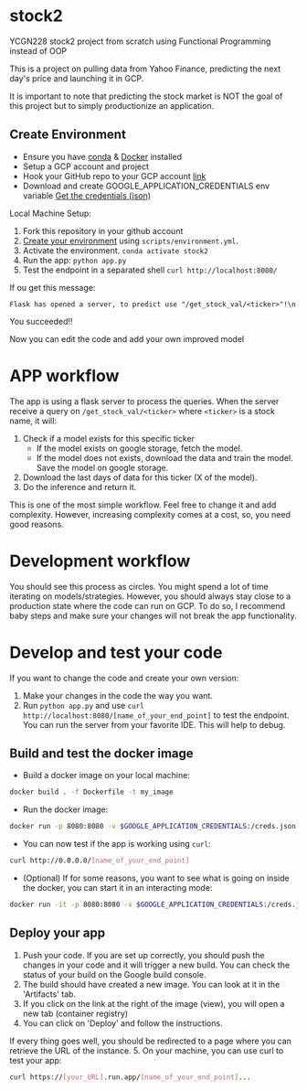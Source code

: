 # stock2
YCGN228 stock2 project from scratch using Functional Programming instead of OOP

This is a project on pulling data from Yahoo Finance, predicting the next day's price and launching it in GCP.

It is important to note that predicting the stock market is NOT the goal of this project but to simply productionize an application.

## Create Environment

- Ensure you have [conda](https://docs.conda.io/projects/conda/en/latest/user-guide/install/) & [Docker](https://docs.docker.com/get-docker/) installed
- Setup a GCP account and project
- Hook your GitHub repo to your GCP account [link](https://cloud.google.com/build/docs/automating-builds/create-manage-triggers)
- Download and create GOOGLE_APPLICATION_CREDENTIALS env variable [Get the credentials (json)](https://developers.google.com/workspace/guides/create-credentials#create_credentials_for_a_service_account)

Local Machine Setup:
1. Fork this repository in your github account
2. [Create your environment](https://docs.conda.io/projects/conda/en/latest/user-guide/tasks/manage-environments.html#creating-an-environment-from-an-environment-yml-file) using `scripts/environment.yml`.  
3. Activate the environment. `conda activate stock2`
4. Run the app: `python app.py` 
5. Test the endpoint in a separated shell `curl http://localhost:8080/`

If ou get this message: 
```
Flask has opened a server, to predict use "/get_stock_val/<ticker>"!\n
```
You succeeded!! 

Now you can edit the code and add your own improved model

# APP workflow
The app is using a flask server to process the queries. When the server receive a query on `/get_stock_val/<ticker>` where `<ticker>` is a stock name, it will:
1. Check if a model exists for this specific ticker
    - If the model exists on google storage, fetch the model.
    - If the model does not exists, download the data and train the model. Save the model on google storage.
2. Download the last days of data for this ticker (X of the model).
3. Do the inference and return it.

This is one of the most simple workflow. Feel free to change it and add complexity. However, increasing complexity comes at a cost, so, you need good reasons.

# Development workflow

You should see this process as circles. You might spend a lot of time iterating on models/strategies. However, you should always stay close to a production state where the code can run on GCP. To do so, I recommend baby steps and make sure your changes will not break the app functionality.  

# Develop and test your code
If you want to change the code and create your own version:
1. Make your changes in the code the way you want.
2. Run `python app.py` and use `curl http://localhost:8080/[name_of_your_end_point]` to test the endpoint. You can run the server from your favorite IDE. This will help to debug.

## Build and test the docker image

- Build a docker image on your local machine:  
```bash
docker build . -f Dockerfile -t my_image
```
- Run the docker image:
```bash
docker run -p 8080:8080 -v $GOOGLE_APPLICATION_CREDENTIALS:/creds.json -e GOOGLE_APPLICATION_CREDENTIALS=/creds.json my_image
```
- You can now test if the app is working using `curl`:
```bash
curl http://0.0.0.0/[name_of_your_end_point]
```
- (Optional) If for some reasons, you want to see what is going on inside the docker, you can start it in an interacting mode:
```bash
docker run -it -p 8080:8080 -v $GOOGLE_APPLICATION_CREDENTIALS:/creds.json -e GOOGLE_APPLICATION_CREDENTIALS=/creds.json my_image /bin/bash

```

## Deploy your app

1. Push your code. If you are set up correctly, you should push the changes in your code and it will trigger a new build. You can check the status of your build on the Google build console.
2. The build should have created a new image. You can look at it in the 'Artifacts' tab.
3. If you click on the link at the right of the image (view), you will open a new tab (container registry)  
4. You can click on 'Deploy' and follow the instructions.

If every thing goes well, you should be redirected to a page where you can retrieve the URL of the instance.
5. On your machine, you can use curl to test your app:
```bash
curl https://[your_URL].run.app/[name_of_your_end_point]... 
```
